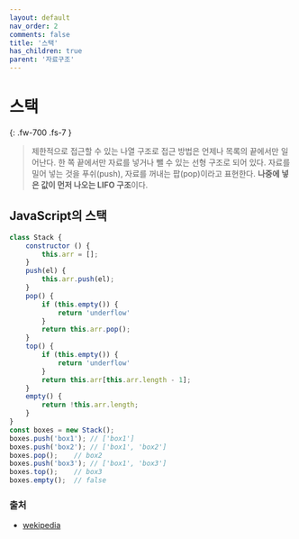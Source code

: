 ```yaml
---
layout: default
nav_order: 2
comments: false 
title: '스택'
has_children: true
parent: '자료구조'
---
```


# 스택
{: .fw-700 .fs-7 }

> 제한적으로 접근할 수 있는 나열 구조로 접근 방법은 언제나 목록의 끝에서만 일어난다. 한 쪽 끝에서만 자료를 넣거나 뺄 수 있는 선형 구조로 되어 있다. 자료를 밀어 넣는 것을 푸쉬(push), 자료를 꺼내는 팝(pop)이라고 표현한다. **나중에 넣은 값이 먼저 나오는 LIFO 구조**이다.

## JavaScript의 스택

```js
class Stack {
    constructor () {
        this.arr = [];
    }
    push(el) {
        this.arr.push(el);
    }
    pop() {
        if (this.empty()) {
            return 'underflow'
        }
        return this.arr.pop();
    }
    top() {
        if (this.empty()) {
            return 'underflow'
        }
        return this.arr[this.arr.length - 1];
    }
    empty() {
        return !this.arr.length;
    }
}
const boxes = new Stack();
boxes.push('box1'); // ['box1']
boxes.push('box2'); // ['box1', 'box2']
boxes.pop();    // box2
boxes.push('box3'); // ['box1', 'box3']
boxes.top();    // box3
boxes.empty();  // false
```

### 출처

- [wekipedia](https://ko.wikipedia.org/wiki/%EC%8A%A4%ED%83%9D)